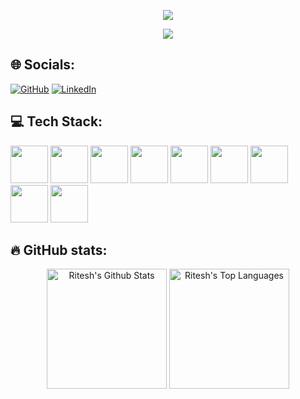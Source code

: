 <!--## ✨ About Me:-->
<p align="center">
  <img src="https://user-images.githubusercontent.com/79782433/195537454-75cb0d98-630c-442f-87aa-196e69b59bb2.svg">
</p>

<p align="center">
  <a href="https://github.com/Ritzrawal/readme-typing-svg"><img src="https://readme-typing-svg.demolab.com/?lines=React%20Developer!;Frontend%20Expert!;Passionate%20Learner!;Building%20Innovative%20Solutions!&font=Fira%20Code&center=true&width=440&height=45&color=f75c7e&vCenter=true&size=22&pause=1000"></a>
  <link rel="stylesheet" href="https://cdn.jsdelivr.net/gh/devicons/devicon@v2.15.1/devicon.min.css">
</p>


## 🌐 Socials:

<p>
  <a href="https://github.com/Ritzrawal">
  <img src="https://img.shields.io/badge/GitHub-100000?style=for-the-badge&logo=github&logoColor=white" alt="GitHub"></a>
  <a href="https://www.linkedin.com/in/ritesh-rawal/">
  <img src="https://img.shields.io/badge/linkedin-%230077B5.svg?style=for-the-badge&logo=linkedin&logoColor=white" alt="LinkedIn"></a>
</p>

## 💻 Tech Stack:

<p>
    <img src="https://cdn.jsdelivr.net/gh/devicons/devicon/icons/react/react-original-wordmark.svg" height="60" width="60"/>
    <img src="https://cdn.jsdelivr.net/gh/devicons/devicon/icons/express/express-original-wordmark.svg" height="60" width="60"/>
    <img src="https://cdn.jsdelivr.net/gh/devicons/devicon/icons/typescript/typescript-original.svg" height="60" width="60"/>
    <img src="https://cdn.jsdelivr.net/gh/devicons/devicon/icons/html5/html5-original-wordmark.svg" height="60" width="60"/>
    <img src="https://cdn.jsdelivr.net/gh/devicons/devicon/icons/css3/css3-original-wordmark.svg" height="60" width="60"/>
    <img src="https://cdn.jsdelivr.net/gh/devicons/devicon/icons/nodejs/nodejs-original-wordmark.svg" height="60" width="60"/>
    <img src="https://cdn.jsdelivr.net/gh/devicons/devicon/icons/xcode/xcode-original.svg" height="60" width="60"/>
      <img src="https://cdn.jsdelivr.net/gh/devicons/devicon/icons/mongodb/mongodb-original-wordmark.svg" height="60" width="60"/>
    <img src="https://cdn.jsdelivr.net/gh/devicons/devicon/icons/androidstudio/androidstudio-original.svg" height="60" width="60"/>
</p>

## 🔥 GitHub stats:

<!-- GitHub Readme Streak Stats -->
<p align="center">
  <a href="https://github.com/Ritzrawal"><img alt="Ritesh's Github Stats" src="https://github-readme-stats.vercel.app/api?username=Ritzrawal&show_icons=true&include_all_commits=true&count_private=true&theme=react&hide_border=true&bg_color=1F222E&title_color=F85D7F&rank_icon=github&icon_color=F8D866" height="192px"/></a>
  <a href="https://github.com/Ritzrawal"><img alt="Ritesh's Top Languages" src="https://github-readme-stats.vercel.app/api/top-langs/?username=Ritzrawal&layout=compact&theme=react&hide_border=true&bg_color=1F222E&title_color=F85D7F&icon_color=F8D866&hide=HTML,Jupyter%20Notebook" height="192px"/></a>


